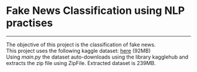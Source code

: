 # Fake News Classification using NLP practises
***
The objective of this project is the classification of fake news.\
This project uses the following kaggle dataset: [here](https://www.kaggle.com/datasets/saurabhshahane/fake-news-classification) (92MB) \
Using _main.py_ the dataset auto-downloads using the library kagglehub and extracts the zip file using ZipFile.
Extracted dataset is 239MB.

